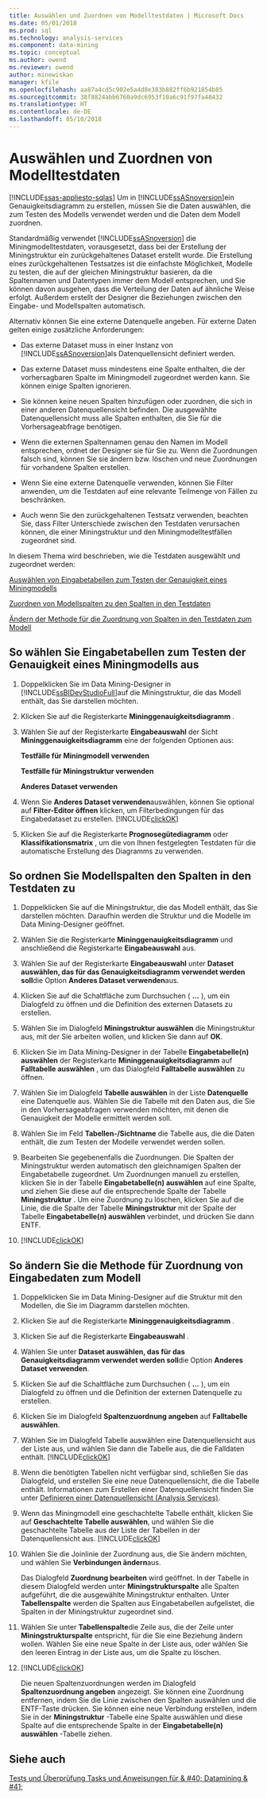 ```yaml
---
title: Auswählen und Zuordnen von Modelltestdaten | Microsoft Docs
ms.date: 05/01/2018
ms.prod: sql
ms.technology: analysis-services
ms.component: data-mining
ms.topic: conceptual
ms.author: owend
ms.reviewer: owend
author: minewiskan
manager: kfile
ms.openlocfilehash: aa87a4cd5c902e5a4d8e383b882ff6b921854b85
ms.sourcegitcommit: 38f8824abb6760a9dc6953f10a6c91f97fa48432
ms.translationtype: HT
ms.contentlocale: de-DE
ms.lasthandoff: 05/10/2018
---
```

# <a name="choose-and-map-model-testing-data"></a>Auswählen und Zuordnen von Modelltestdaten
[!INCLUDE[ssas-appliesto-sqlas](../../includes/ssas-appliesto-sqlas.md)]
  Um in [!INCLUDE[ssASnoversion](../../includes/ssasnoversion-md.md)]ein Genauigkeitsdiagramm zu erstellen, müssen Sie die Daten auswählen, die zum Testen des Modells verwendet werden und die Daten dem Modell zuordnen.  
  
 Standardmäßig verwendet [!INCLUDE[ssASnoversion](../../includes/ssasnoversion-md.md)] die Miningmodelltestdaten, vorausgesetzt, dass bei der Erstellung der Miningstruktur ein zurückgehaltenes Dataset erstellt wurde. Die Erstellung eines zurückgehaltenen Testsatzes ist die einfachste Möglichkeit, Modelle zu testen, die auf der gleichen Miningstruktur basieren, da die Spaltennamen und Datentypen immer dem Modell entsprechen, und Sie können davon ausgehen, dass die Verteilung der Daten auf ähnliche Weise erfolgt. Außerdem erstellt der Designer die Beziehungen zwischen den Eingabe- und Modellspalten automatisch.  
  
 Alternativ können Sie eine externe Datenquelle angeben. Für externe Daten gelten einige zusätzliche Anforderungen:  
  
-   Das externe Dataset muss in einer Instanz von [!INCLUDE[ssASnoversion](../../includes/ssasnoversion-md.md)]als Datenquellensicht definiert werden.  
  
-   Das externe Dataset muss mindestens eine Spalte enthalten, die der vorhersagbaren Spalte im Miningmodell zugeordnet werden kann. Sie können einige Spalten ignorieren.  
  
-   Sie können keine neuen Spalten hinzufügen oder zuordnen, die sich in einer anderen Datenquellensicht befinden. Die ausgewählte Datenquellensicht muss alle Spalten enthalten, die Sie für die Vorhersageabfrage benötigen.  
  
-   Wenn die externen Spaltennamen genau den Namen im Modell entsprechen, ordnet der Designer sie für Sie zu. Wenn die Zuordnungen falsch sind, können Sie sie ändern bzw. löschen und neue Zuordnungen für vorhandene Spalten erstellen.  
  
-   Wenn Sie eine externe Datenquelle verwenden, können Sie Filter anwenden, um die Testdaten auf eine relevante Teilmenge von Fällen zu beschränken.  
  
-   Auch wenn Sie den zurückgehaltenen Testsatz verwenden, beachten Sie, dass Filter Unterschiede zwischen den Testdaten verursachen können, die einer Miningstruktur und den Miningmodelltestfällen zugeordnet sind.  
  
 In diesem Thema wird beschrieben, wie die Testdaten ausgewählt und zugeordnet werden:  
  
 [Auswählen von Eingabetabellen zum Testen der Genauigkeit eines Miningmodells](#bkmk_SelectInputs)  
  
 [Zuordnen von Modellspalten zu den Spalten in den Testdaten](#bkmk_MapColumns)  
  
 [Ändern der Methode für die Zuordnung von Spalten in den Testdaten zum Modell](#bkmk_ChangeMappings)  
  
##  <a name="bkmk_SelectInputs"></a> So wählen Sie Eingabetabellen zum Testen der Genauigkeit eines Miningmodells aus  
  
1.  Doppelklicken Sie im Data Mining-Designer in [!INCLUDE[ssBIDevStudioFull](../../includes/ssbidevstudiofull-md.md)]auf die Miningstruktur, die das Modell enthält, das Sie darstellen möchten.  
  
2.  Klicken Sie auf die Registerkarte **Mininggenauigkeitsdiagramm** .  
  
3.  Wählen Sie auf der Registerkarte **Eingabeauswahl** der Sicht **Mininggenauigkeitsdiagramm** eine der folgenden Optionen aus:  
  
     **Testfälle für Miningmodell verwenden**  
  
     **Testfälle für Miningstruktur verwenden**  
  
     **Anderes Dataset verwenden**  
  
4.  Wenn Sie **Anderes Dataset verwenden**auswählen, können Sie optional auf **Filter-Editor öffnen** klicken, um Filterbedingungen für das Eingabedataset zu erstellen. [!INCLUDE[clickOK](../../includes/clickok-md.md)]  
  
5.  Klicken Sie auf die Registerkarte **Prognosegütediagramm** oder **Klassifikationsmatrix** , um die von Ihnen festgelegten Testdaten für die automatische Erstellung des Diagramms zu verwenden.  
  
##  <a name="bkmk_MapColumns"></a> So ordnen Sie Modellspalten den Spalten in den Testdaten zu  
  
1.  Doppelklicken Sie auf die Miningstruktur, die das Modell enthält, das Sie darstellen möchten. Daraufhin werden die Struktur und die Modelle im Data Mining-Designer geöffnet.  
  
2.  Wählen Sie die Registerkarte **Mininggenauigkeitsdiagramm** und anschließend die Registerkarte **Eingabeauswahl** aus.  
  
3.  Wählen Sie auf der Registerkarte **Eingabeauswahl** unter **Dataset auswählen, das für das Genauigkeitsdiagramm verwendet werden soll**die Option **Anderes Dataset verwenden**aus.  
  
4.  Klicken Sie auf die Schaltfläche zum Durchsuchen ( **…** ), um ein Dialogfeld zu öffnen und die Definition des externen Datasets zu erstellen.  
  
5.  Wählen Sie im Dialogfeld **Miningstruktur auswählen** die Miningstruktur aus, mit der Sie arbeiten wollen, und klicken Sie dann auf **OK**.  
  
6.  Klicken Sie im Data Mining-Designer in der Tabelle **Eingabetabelle(n) auswählen** der Registerkarte **Mininggenauigkeitsdiagramm** auf **Falltabelle auswählen** , um das Dialogfeld **Falltabelle auswählen** zu öffnen.  
  
7.  Wählen Sie im Dialogfeld **Tabelle auswählen** in der Liste **Datenquelle** eine Datenquelle aus. Wählen Sie die Tabelle mit den Daten aus, die Sie in den Vorhersageabfragen verwenden möchten, mit denen die Genauigkeit der Modelle ermittelt werden soll.  
  
8.  Wählen Sie im Feld **Tabellen-/Sichtname** die Tabelle aus, die die Daten enthält, die zum Testen der Modelle verwendet werden sollen.  
  
9. Bearbeiten Sie gegebenenfalls die Zuordnungen. Die Spalten der Miningstruktur werden automatisch den gleichnamigen Spalten der Eingabetabelle zugeordnet. Um Zuordnungen manuell zu erstellen, klicken Sie in der Tabelle **Eingabetabelle(n) auswählen** auf eine Spalte, und ziehen Sie diese auf die entsprechende Spalte der Tabelle **Miningstruktur** . Um eine Zuordnung zu löschen, klicken Sie auf die Linie, die die Spalte der Tabelle **Miningstruktur** mit der Spalte der Tabelle **Eingabetabelle(n) auswählen** verbindet, und drücken Sie dann ENTF.  
  
10. [!INCLUDE[clickOK](../../includes/clickok-md.md)]  
  
##  <a name="bkmk_ChangeMappings"></a> So ändern Sie die Methode für Zuordnung von Eingabedaten zum Modell  
  
1.  Doppelklicken Sie im Data Mining-Designer auf die Struktur mit den Modellen, die Sie im Diagramm darstellen möchten.  
  
2.  Klicken Sie auf die Registerkarte **Mininggenauigkeitsdiagramm** .  
  
3.  Klicken Sie auf die Registerkarte **Eingabeauswahl** .  
  
4.  Wählen Sie unter **Dataset auswählen, das für das Genauigkeitsdiagramm verwendet werden soll**die Option **Anderes Dataset verwenden**.  
  
5.  Klicken Sie auf die Schaltfläche zum Durchsuchen ( **…** ), um ein Dialogfeld zu öffnen und die Definition der externen Datenquelle zu erstellen.  
  
6.  Klicken Sie im Dialogfeld **Spaltenzuordnung angeben** auf **Falltabelle auswählen**.  
  
7.  Wählen Sie im Dialogfeld Tabelle auswählen eine Datenquellensicht aus der Liste aus, und wählen Sie dann die Tabelle aus, die die Falldaten enthält. [!INCLUDE[clickOK](../../includes/clickok-md.md)]  
  
8.  Wenn die benötigten Tabellen nicht verfügbar sind, schließen Sie das Dialogfeld, und erstellen Sie eine neue Datenquellensicht, die die Tabelle enthält. Informationen zum Erstellen einer Datenquellensicht finden Sie unter [Definieren einer Datenquellensicht &#40;Analysis Services&#41;](../../analysis-services/multidimensional-models/defining-a-data-source-view-analysis-services.md).  
  
9. Wenn das Miningmodell eine geschachtelte Tabelle enthält, klicken Sie auf **Geschachtelte Tabelle auswählen**, und wählen Sie die geschachtelte Tabelle aus der Liste der Tabellen in der Datenquellensicht aus. [!INCLUDE[clickOK](../../includes/clickok-md.md)]  
  
10. Wählen Sie die Joinlinie der Zuordnung aus, die Sie ändern möchten, und wählen Sie **Verbindungen ändern**aus.  
  
     Das Dialogfeld **Zuordnung bearbeiten** wird geöffnet. In der Tabelle in diesem Dialogfeld werden unter **Miningstrukturspalte** alle Spalten aufgeführt, die die ausgewählte Miningstruktur enthalten. Unter **Tabellenspalte** werden die Spalten aus Eingabetabellen aufgelistet, die Spalten in der Miningstruktur zugeordnet sind.  
  
11. Wählen Sie unter **Tabellenspalte**die Zeile aus, die der Zeile unter **Miningstrukturspalte** entspricht, für die Sie eine Beziehung ändern wollen. Wählen Sie eine neue Spalte in der Liste aus, oder wählen Sie den leeren Eintrag in der Liste aus, um die Spalte zu löschen.  
  
12. [!INCLUDE[clickOK](../../includes/clickok-md.md)]  
  
     Die neuen Spaltenzuordnungen werden im Dialogfeld **Spaltenzuordnung angeben** angezeigt. Sie können eine Zuordnung entfernen, indem Sie die Linie zwischen den Spalten auswählen und die ENTF-Taste drücken. Sie können eine neue Verbindung erstellen, indem Sie in der **Miningstruktur** -Tabelle eine Spalte auswählen und diese Spalte auf die entsprechende Spalte in der **Eingabetabelle(n) auswählen** -Tabelle ziehen.  
  
## <a name="see-also"></a>Siehe auch  
 [Tests und Überprüfung Tasks und Anweisungen für & #40; Datamining & #41;](../../analysis-services/data-mining/testing-and-validation-tasks-and-how-tos-data-mining.md)  
  
  
